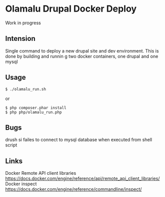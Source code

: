 Olamalu Drupal Docker Deploy
=============

Work in progress

Intension
--------------
Single command to deploy a new drupal site and dev environment.
This is done by building and runnin g two docker containers, one drupal and one mysql


Usage
---------

```
$ ./olamalu_run.sh
```
or
```
$ php composer.phar install
$ php php/olamalu_run.php
```

Bugs
-------
drush si failes to connect to mysql database when executed from shell script


Links
--------
Docker Remote API client libraries
https://docs.docker.com/engine/reference/api/remote_api_client_libraries/
Docker inspect
https://docs.docker.com/engine/reference/commandline/inspect/